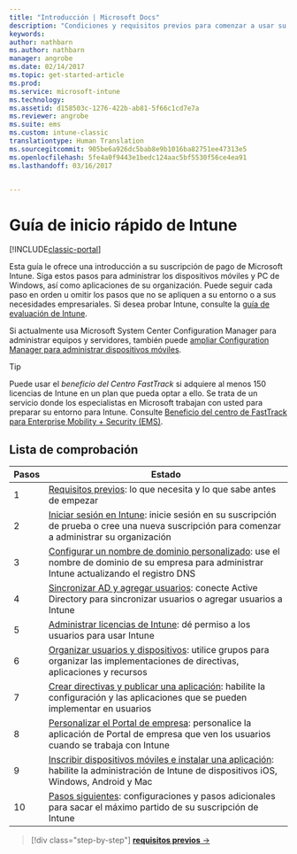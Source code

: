 ```yaml
---
title: "Introducción | Microsoft Docs"
description: "Condiciones y requisitos previos para comenzar a usar su suscripción de Intune"
keywords: 
author: nathbarn
ms.author: nathbarn
manager: angrobe
ms.date: 02/14/2017
ms.topic: get-started-article
ms.prod: 
ms.service: microsoft-intune
ms.technology: 
ms.assetid: d158503c-1276-422b-ab81-5f66c1cd7e7a
ms.reviewer: angrobe
ms.suite: ems
ms.custom: intune-classic
translationtype: Human Translation
ms.sourcegitcommit: 905be6a926dc5bab8e9b1016ba82751ee47313e5
ms.openlocfilehash: 5fe4a0f9443e1bedc124aac5bf5530f56ce4ea91
ms.lasthandoff: 03/16/2017


---
```



# <a name="intune-quick-start-guide"></a>Guía de inicio rápido de Intune

[!INCLUDE[classic-portal](../includes/classic-portal.md)]

Esta guía le ofrece una introducción a su suscripción de pago de Microsoft Intune. Siga estos pasos para administrar los dispositivos móviles y PC de Windows, así como aplicaciones de su organización. Puede seguir cada paso en orden u omitir los pasos que no se apliquen a su entorno o a sus necesidades empresariales. Si desea probar Intune, consulte la [guía de evaluación de Intune](/intune/understand-explore/get-started-with-a-30-day-trial-of-microsoft-intune).  

Si actualmente usa Microsoft System Center Configuration Manager para administrar equipos y servidores, también puede [ampliar Configuration Manager para administrar dispositivos móviles](https://docs.microsoft.com/sccm/mdm/understand/choose-between-standalone-intune-and-hybrid-mobile-device-management).

>[!TIP]
>Puede usar el *beneficio del Centro FastTrack* si adquiere al menos 150 licencias de Intune en un plan que pueda optar a ello. Se trata de un servicio donde los especialistas en Microsoft trabajan con usted para preparar su entorno para Intune. Consulte [Beneficio del centro de FastTrack para Enterprise Mobility + Security (EMS)](https://docs.microsoft.com/enterprise-mobility-security/Solutions/enterprise-mobility-fasttrack-program).

## <a name="checklist"></a>Lista de comprobación

| Pasos | Estado  |
| ------------- |-------------|
| 1  | [Requisitos previos](what-to-know-before-you-start-microsoft-intune.md): lo que necesita y lo que sabe antes de empezar|
| 2 |  [Iniciar sesión en Intune](start-with-a-paid-subscription-to-microsoft-intune-step-1.md): inicie sesión en su suscripción de prueba o cree una nueva suscripción para comenzar a administrar su organización   |  
| 3 | [Configurar un nombre de dominio personalizado](start-with-a-paid-subscription-to-microsoft-intune-step-2.md): use el nombre de dominio de su empresa para administrar Intune actualizando el registro DNS   |
| 4 | [Sincronizar AD y agregar usuarios](start-with-a-paid-subscription-to-microsoft-intune-step-3.md): conecte Active Directory para sincronizar usuarios o agregar usuarios a Intune  |
| 5 | [Administrar licencias de Intune](start-with-a-paid-subscription-to-microsoft-intune-step-4.md): dé permiso a los usuarios para usar Intune|
| 6 | [Organizar usuarios y dispositivos](start-with-a-paid-subscription-to-microsoft-intune-step-5.md): utilice grupos para organizar las implementaciones de directivas, aplicaciones y recursos |
| 7 | [Crear directivas y publicar una aplicación](start-with-a-paid-subscription-to-microsoft-intune-step-6.md): habilite la configuración y las aplicaciones que se pueden implementar en usuarios |
| 8 | [Personalizar el Portal de empresa](start-with-a-paid-subscription-to-microsoft-intune-step-7.md): personalice la aplicación de Portal de empresa que ven los usuarios cuando se trabaja con Intune  |
| 9 | [Inscribir dispositivos móviles e instalar una aplicación](start-with-a-paid-subscription-to-microsoft-intune-step-8.md): habilite la administración de Intune de dispositivos iOS, Windows, Android y Mac |
|10 | [Pasos siguientes](post-configuration-tasks.md): configuraciones y pasos adicionales para sacar el máximo partido de su suscripción de Intune|


>[!div class="step-by-step"]
[**requisitos previos** &rarr;](what-to-know-before-you-start-microsoft-intune.md)


